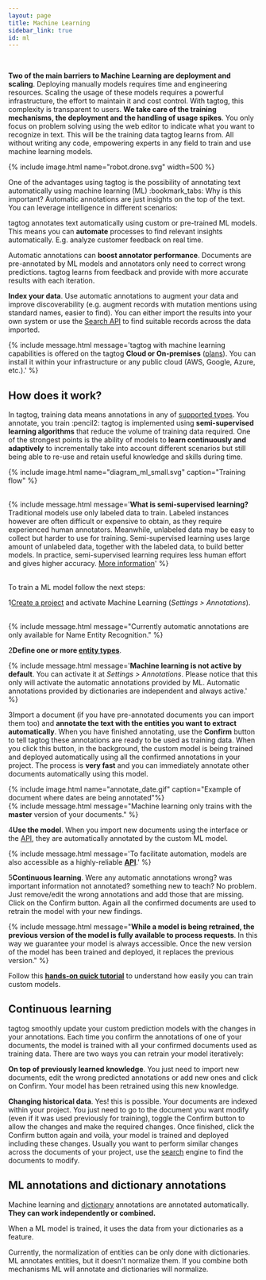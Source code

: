 ```yaml
---
layout: page
title: Machine Learning
sidebar_link: true
id: ml
---
```


<div class="two-third-col">
  <br>
  <p><strong>Two of the main barriers to Machine Learning are deployment and scaling</strong>. Deploying manually models requires time and engineering resources. Scaling the usage of these models requires a powerful infrastructure, the effort to maintain it and cost control. With tagtog, this complexity is transparent to users. <strong>We take care of the training mechanisms, the deployment and the handling of usage spikes</strong>. You only focus on problem solving using the web editor to indicate what you want to recognize in text. This will be the training data tagtog learns from. All without writing any code, empowering experts in any field to train and use machine learning models.</p>
</div>
<div class="one-third-col">
  {% include image.html name="robot.drone.svg" width=500 %}
  
</div>

<div class="two-third-col">
  <p>One of the advantages using tagtog is the possibility of annotating text automatically using machine learning (ML) :bookmark_tabs: Why is this important? Automatic annotations are just insights on the top of the text. You can leverage intelligence in different scenarios:</p>
  <p class="list-item"><span class="list-item-1"></span>tagtog annotates text automatically using custom or pre-trained ML models. This means you can <strong>automate</strong> processes to find relevant insights automatically. E.g. analyze customer feedback on real time.</p>
  <p class="list-item"><span class="list-item-2"></span>Automatic annotations can <strong>boost annotator performance</strong>. Documents are pre-annotated by ML models and annotators only need to correct wrong predictions. tagtog learns from feedback and provide with more accurate results with each iteration.</p>
  <p class="list-item"><span class="list-item-3"></span><strong>Index your data</strong>. Use automatic annotations to augment your data and improve discoverability (e.g. augment records with mutation mentions using standard names, easier to find). You can either import the results into your own system or use the <a href="/API.html#search-documents-in-a-project-get" title="Search API">Search API</a> to find suitable records across the data imported.</p>
</div>
<div class="one-third-col">
  {% include message.html message='tagtog with machine learning capabilities is offered on the tagtog <strong>Cloud or On-premises</strong> (<a title="tagtog plans" href="https://www.tagtog.net/-pricing">plans</a>). You can install it within your infrastructure or any public cloud (AWS, Google, Azure, etc.).' %}
</div>

<div class="two-third-col">
  <h2>How does it work?</h2>
  <p>In tagtog, training data means annotations in any of <a title="Text annotation types supported by tagtog" href="/webeditor.html#annotation-types">supported types</a>. You annotate, you train :pencil2: tagtog is implemented using <strong>semi-supervised learning algorithms</strong> that reduce the volume of training data required. One of the strongest points is the ability of models to <strong>learn continuously and adaptively</strong> to incrementally take into account different scenarios but still being able to re-use and retain useful knowledge and skills during time.</p>

  {% include image.html name="diagram_ml_small.svg" caption="Training flow" %}

  <br/>

  
</div>
<div class="one-third-col">
  {% include message.html message='<strong>What is semi-supervised learning?</strong> Traditional models use only labeled data to train. Labeled instances however are often difficult or expensive to obtain, as they require experienced human annotators. Meanwhile, unlabeled data may be easy to collect but harder to use for training.  Semi-supervised learning uses large amount of unlabeled data, together with the labeled data, to build better models. In practice, semi-supervised learning requires less human effort and gives higher accuracy. <a title="Semi-Supervised Learning Literature Survey. Xiaojin Zhu, Computer Sciences TR 1530, University of Wisconsin – Madison." href="http://pages.cs.wisc.edu/~jerryzhu/pub/ssl_survey.pdf">More information</a>' %}
</div>
<div class="two-third-col">
  <br/> 
  <p>To train a ML model follow the next steps: </p>

  <p class="numbered-item"><span class="number-1">1</span><a title="tagtog docs - create a project" href="/projects.html#creating-a-project">Create a project</a> and activate Machine Learning (<i>Settings > Annotations</i>).</p> 
  <br>
</div>
<div class="one-third-col">
  {% include message.html message="Currently automatic annotations are only available for Name Entity Recognition." %}
</div>

<div class="two-third-col">
  <p class="numbered-item"><span class="number-2">2</span><strong>Define one or more <a title="tagtog docs - entity types" href="/projects.html#entities">entity types</a></strong>.</p>
</div>
<div class="one-third-col">
  {% include message.html message='<strong>Machine learning is not active by default</strong>. You can activate it at <i>Settings > Annotations</i>. Please notice that this only will activate the automatic annotations provided by ML. Automatic annotations provided by dictionaries are independent and always active.' %}
</div>
<div class="two-third-col">
  <p class="numbered-item"><span class="number-3">3</span>Import a document (if you have pre-annotated documents you can import them too) and <strong>annotate the text with the entities you want to extract automatically</strong>. When you have finished annotating, use the <strong>Confirm</strong> button to tell tagtog these annotations are ready to be used as training data. When you click this button, in the background, the custom model is being trained and deployed automatically using all the confirmed annotations in your project. The process is <strong>very fast</strong> and you can immediately annotate other documents automatically using this model.</p>
  {% include image.html name="annotate_date.gif" caption="Example of document where dates are being annotated"%}
</div>
<div class="one-third-col">
 {% include message.html message="Machine learning only trains with the <strong>master</strong> version of your documents." %}
</div>  
<div class="two-third-col">
  <p class="numbered-item"><span class="number-4">4</span><strong>Use the model</strong>. When you import new documents using the interface or the <a title="tagtog - API documentation" href="/API.html">API</a>, they are automatically annotated by the custom ML model.</p>
</div>
<div class="one-third-col">
  {% include message.html message='To facilitate automation, models are also accessible as a highly-reliable <strong><a title="tagtog - API documentation" href="/API.html">API</a></strong>.' %}
</div>
<div class="two-third-col">
  <p class="numbered-item"><span class="number-5">5</span><strong>Continuous learning</strong>. Were any automatic annotations wrong? was important information not annotated? something new to teach? No problem. Just remove/edit the wrong annotations and add those that are missing. Click on the Confirm button. Again all the confirmed documents are used to retrain the model with your new findings.</p>
</div>
<div class="one-third-col">
  {% include message.html message="<strong>While a model is being retrained, the previous version of the model is fully available to process requests</strong>. In this way we guarantee your model is always accessible. Once the new version of the model has been trained and deployed, it replaces the previous version." %}
</div>

<div class="two-third-col">
  <p>Follow this <strong><a title="tagtog at Medium - Train and deploy a custom ML model to recognize dates in text in 5 minutes" href="https://medium.com/@tagtog/train-and-deploy-a-custom-ml-model-to-recognize-dates-in-text-in-5-minutes-a17d604be5f9">hands-on quick tutorial</a></strong> to understand how easily you can train custom models.</p>
</div>
<div class="one-third-col">
  
</div> 

<div class="two-third-col">
  <h2>Continuous learning</h2>
  <p>tagtog smoothly update your custom prediction models with the changes in your annotations. Each time you confirm the annotations of one of your documents, the model is trained with all your confirmed documents used as training data. There are two ways you can retrain your model iteratively:</p>
  <p class="list-item"><span class="list-item-1"></span><strong>On top of previously learned knowledge</strong>. You just need to import new documents, edit the wrong predicted annotations or add new ones and click on Confirm. Your model has been retrained using this new knowledge.</p>
  <p class="list-item"><span class="list-item-2"></span><strong>Changing historical data</strong>. Yes! this is possible. Your documents are indexed within your project. You just need to go to the document you want modify (even if it was used previously for training), toggle the Confirm button to allow the changes and make the required changes. Once finished, click the Confirm button again and voilà, your model is trained and deployed including these changes. Usually you want to perform similar changes across the documents of your project, use the <a title="tagtog-docs - Search" href="/search.html">search</a> engine to find the documents to modify.</p>

</div>
<div class="one-third-col">

</div>


<div class="two-third-col">
  <h2>ML annotations and dictionary annotations</h2>
  <p>Machine learning and <a title="tagtog-doc - Dictionaries" href="/projects.html#dictionaries">dictionary</a> annotations are annotated automatically. <strong>They can work independently or combined.</strong></p>
  <p>When a ML model is trained, it uses the data from your dictionaries as a feature.</p>
  <p>Currently, the normalization of entities can be only done with dictionaries. ML annotates entities, but it doesn't normalize them. If you combine both mechanisms ML will annotate and dictionaries will normalize.</p>
</div>
<div class="one-third-col">

</div>


